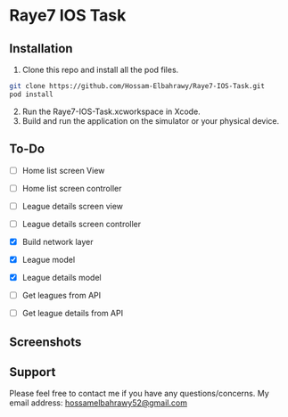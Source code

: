 # Raye7 IOS Task


## Installation
1. Clone this repo and install all the pod files.
```bash
git clone https://github.com/Hossam-Elbahrawy/Raye7-IOS-Task.git
pod install
```
2. Run the Raye7-IOS-Task.xcworkspace in Xcode.
3. Build and run the application on the simulator or your physical device.


## To-Do
- [ ] Home list screen View
- [ ] Home list  screen controller
- [ ] League details screen view
- [ ] League details screen controller
- [x] Build network layer
- [x] League model
- [x] League details model
- [ ] Get leagues from API
- [ ] Get league details from API


## Screenshots

Support
------
Please feel free to contact me if you have any questions/concerns. My email address: hossamelbahrawy52@gmail.com
